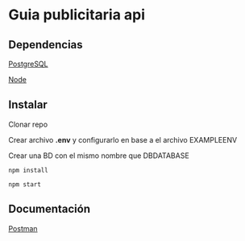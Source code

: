 # Guia publicitaria api

## Dependencias

[PostgreSQL](https://www.postgresql.org/)

[Node](https://nodejs.org/en/)

## Instalar

Clonar repo

Crear archivo **.env** y configurarlo en base a el archivo EXAMPLEENV

Crear una BD con el mismo nombre que DBDATABASE

`npm install`

`npm start`

## Documentación

[Postman](https://documenter.getpostman.com/view/8636885/SW7XYUUF?version=latest)

